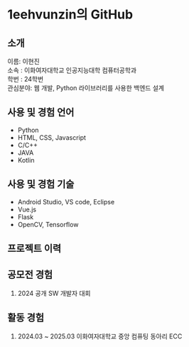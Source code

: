 # 1eehvunzin의 GitHub

## 소개
이름: 이현진<br>
소속 : 이화여자대학교 인공지능대학 컴퓨터공학과<br>
학번 : 24학번<br>
관심분야: 웹 개발, Python 라이브러리를 사용한 백엔드 설계<br>

## 사용 및 경험 언어
+ Python
+ HTML, CSS, Javascript
+ C/C++
+ JAVA
+ Kotlin

## 사용 및 경험 기술
+ Android Studio, VS code, Eclipse
+ Vue.js
+ Flask
+ OpenCV, Tensorflow

## 프로젝트 이력
### 

## 공모전 경험
1. 2024 공개 SW 개발자 대회

<!--## 코딩, 알고리즘 대회 경험
1. 

## 수상 이력-->

## 활동 경험
1. 2024.03 ~ 2025.03 이화여자대학교 중앙 컴퓨팅 동아리 ECC
  
